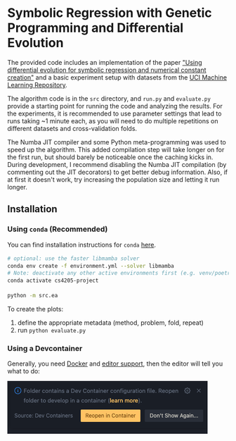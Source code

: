 # Symbolic Regression with Genetic Programming and Differential Evolution

The provided code includes an implementation of the paper ["Using differential evolution for symbolic regression and numerical constant creation"](https://doi.org/10.1145/1389095.1389331) and a basic experiment setup with datasets from the [UCI Machine Learning Repository](https://archive.ics.uci.edu/).

The algorithm code is in the `src` directory, and `run.py` and `evaluate.py`  provide a starting point for running the code and analyzing the results. For the experiments, it is recommended to use parameter settings that lead to runs taking ~1 minute each, as you will need to do multiple repetitions on different datasets and cross-validation folds.

The Numba JIT compiler and some Python meta-programming was used to speed up the algorithm. This added compilation step will take longer on for the first run, but should barely be noticeable once the caching kicks in.
During development, I recommend disabling the Numba JIT compilation (by commenting out the JIT decorators) to get better debug information. Also, if at first it doesn't work, try increasing the population size and letting it run longer.

## Installation

### Using `conda` (Recommended)

You can find installation instructions for `conda` [here](https://docs.anaconda.com/free/miniconda/#quick-command-line-install).

```bash
# optional: use the faster libmamba solver
conda env create -f environment.yml --solver libmamba
# Note: deactivate any other active environments first (e.g. venv/poetry/conda/...)
conda activate cs4205-project

python -m src.ea
```

To create the plots:
1. define the appropriate metadata (method, problem, fold, repeat)
2. run `python evaluate.py`

### Using a Devcontainer

Generally, you need [Docker](https://www.docker.com/products/docker-desktop/) and [editor support](https://containers.dev/supporting), then the editor will tell you what to do:

![VSCode automatically suggests using the devcontainer](.devcontainer/vscode.png)
